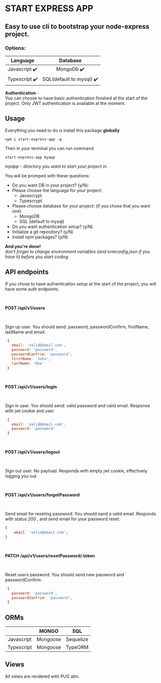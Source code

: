 # START EXPRESS APP

## Easy to use cli to bootstrap your node-express project.

### Options:

|           Language            |                 Database                 |
| :---------------------------: | :--------------------------------------: |
| Javascript :heavy_check_mark: |        MongoDb :heavy_check_mark:        |
| Typescript :heavy_check_mark: | SQL(default to mysql) :heavy_check_mark: |

**Authentication** - <br>
You can choose to have basic authentication finished at the start of the project. Only JWT authentication is available at the moment.

## Usage

Everything you need to do is install this package **globally** <br>

```
npm i start-express-app -g
```

Then in your terminal you can run command

```
start-express-app myapp
```

_myapp - directory you want to start your project in._ <br>

You will be promped with these questions:

- Do you want DB in your project? (y/N):
- Please choose the language for your project:
  - Javascrypt
  - Typescrypt
- Please choose database for your project: (if you chose that you want one)
  - MongoDB
  - SQL (default to mysql)
- Do you want authentication setup? (y/N)
- Initialize a git repository? (y/N)
- Install npm packages? (y/N)

**And you're done!** <br>
_don't forget to change environment variables (and ormconfig.json if you have it) before you start coding_

## API endpoints

If you chose to have authentication setup at the start of the project, you will have some auth endpoints.

<br>

**POST /api/v1/users**

<br>

Sign up user. You should send: password, passwordConfirm, firstName, lastName and email.

```javascript
 {
   email: 'valid@email.com',
   password: 'password',
   passwordConfrim: 'password',
   firstName: 'John',
   lastName: 'Doe'
 }
```

<br>

**POST /api/v1/users/login**

<br>

Sign in user. You should send: valid password and valid email.
Response with jwt cookie and user

```javascript
 {
   email: 'valid@email.com',
   password: 'password'
 }
```

<br>

**POST /api/v1/users/logout**

<br>

Sign out user. No payload.
Responds with empty jwt cookie, effectively logging you out.

<br>

**POST /api/v1/users/forgotPassword**

<br>

Send email for reseting password. You should sand a valid email.
Responds with status 200 , and send email for your password reset.

```javascript
{
	email: 'valid@email.com';
}
```

<br>

**PATCH /api/v1/users/resetPassword/:token**

<br>

Reset users password. You should send new password and passwordConfirm.

```javascript
 {
   password: 'password',
   passwordConfrim: 'password',
 }
```

## ORMs

|            |  MONGO   |    SQL    |
| :--------: | :------: | :-------: |
| Javascript | Mongoose | Sequelize |
| Typescript | Mongoose |  TypeORM  |

## Views

All views are rendered with PUG atm.
